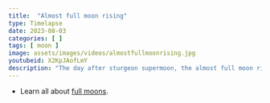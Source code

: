 ```yaml
---
title:  "Almost full moon rising"
type: Timelapse
date: 2023-08-03
categories: [ ]
tags: [ moon ]
image: assets/images/videos/almostfullmoonrising.jpg
youtubeid: X2KpJAofLmY
description: "The day after sturgeon supermoon, the almost full moon rises over the trees on a distant mountain ridge."
---
```


- Learn all about <a href="/tag/full-moons">full moons</a>.
